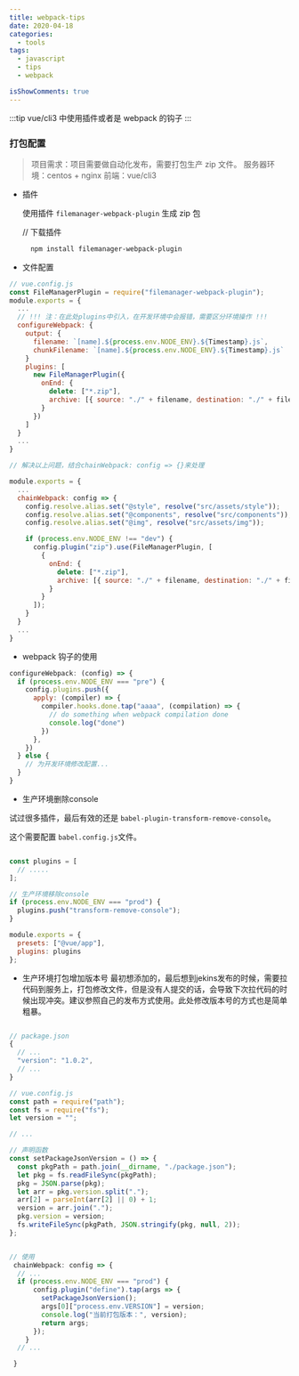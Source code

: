 ```yaml
---
title: webpack-tips
date: 2020-04-18
categories:
  - tools
tags:
  - javascript
  - tips
  - webpack

isShowComments: true
---
```


:::tip
vue/cli3 中使用插件或者是 webpack 的钩子
:::

<!-- more -->

### 打包配置

> 项目需求：项目需要做自动化发布，需要打包生产 zip 文件。
> 服务器环境：centos + nginx
> 前端：vue/cli3

- 插件

  使用插件 `filemanager-webpack-plugin` 生成 zip 包

  // 下载插件

  ```bash
    npm install filemanager-webpack-plugin
  ```

- 文件配置

```js
// vue.config.js
const FileManagerPlugin = require("filemanager-webpack-plugin");
module.exports = {
  ...
  // !!! 注：在此处plugins中引入，在开发环境中会报错，需要区分环境操作 !!!
  configureWebpack: {
    output: {
      filename: `[name].${process.env.NODE_ENV}.${Timestamp}.js`,
      chunkFilename: `[name].${process.env.NODE_ENV}.${Timestamp}.js`
    }
    plugins: [
      new FileManagerPlugin({
        onEnd: {
          delete: ["*.zip"],
          archive: [{ source: "./" + filename, destination: "./" + filename + ".zip" }]
        }
      })
    ]
  }
  ...
}

// 解决以上问题，结合chainWebpack: config => {}来处理

module.exports = {
  ...
  chainWebpack: config => {
    config.resolve.alias.set("@style", resolve("src/assets/style"));
    config.resolve.alias.set("@components", resolve("src/components"));
    config.resolve.alias.set("@img", resolve("src/assets/img"));

    if (process.env.NODE_ENV !== "dev") {
      config.plugin("zip").use(FileManagerPlugin, [
        {
          onEnd: {
            delete: ["*.zip"],
            archive: [{ source: "./" + filename, destination: "./" + filename + ".zip" }]
          }
        }
      ]);
    }
  }
  ...
}

```

- webpack 钩子的使用

```js
configureWebpack: (config) => {
  if (process.env.NODE_ENV === "pre") {
    config.plugins.push({
      apply: (compiler) => {
        compiler.hooks.done.tap("aaaa", (compilation) => {
          // do something when webpack compilation done
          console.log("done")
        })
      },
    })
  } else {
    // 为开发环境修改配置...
  }
}
```

- 生产环境删除console

试过很多插件，最后有效的还是 `babel-plugin-transform-remove-console`。

这个需要配置 `babel.config.js`文件。


```js

const plugins = [
  // .....
];

// 生产环境移除console
if (process.env.NODE_ENV === "prod") {
  plugins.push("transform-remove-console");
}

module.exports = {
  presets: ["@vue/app"],
  plugins: plugins
};
```


- 生产环境打包增加版本号
最初想添加的，最后想到jekins发布的时候，需要拉代码到服务上，打包修改文件，但是没有人提交的话，会导致下次拉代码的时候出现冲突。建议参照自己的发布方式使用。此处修改版本号的方式也是简单粗暴。

```javascript

// package.json
{
  // ...
  "version": "1.0.2",
  // ...
}

// vue.config.js
const path = require("path");
const fs = require("fs");
let version = "";

// ...

// 声明函数
const setPackageJsonVersion = () => {
  const pkgPath = path.join(__dirname, "./package.json");
  let pkg = fs.readFileSync(pkgPath);
  pkg = JSON.parse(pkg);
  let arr = pkg.version.split(".");
  arr[2] = parseInt(arr[2] || 0) + 1;
  version = arr.join(".");
  pkg.version = version;
  fs.writeFileSync(pkgPath, JSON.stringify(pkg, null, 2));
};


// 使用
 chainWebpack: config => {
  // ...
  if (process.env.NODE_ENV === "prod") {
      config.plugin("define").tap(args => {
        setPackageJsonVersion();
        args[0]["process.env.VERSION"] = version;
        console.log("当前打包版本：", version);
        return args;
      });
    }
  // ...

 }


```




